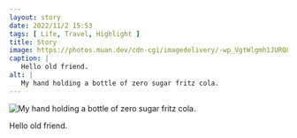 ```yaml
---
layout: story
date: 2022/11/2 15:53
tags: [ Life, Travel, Highlight ]
title: Story
image: https://photos.muan.dev/cdn-cgi/imagedelivery/-wp_VgtWlgmh1JURQ8t1mg/eb453e73-ad3a-493c-59ed-d5de85e8b800/public
caption: |
   Hello old friend.
alt: |
   My hand holding a bottle of zero sugar fritz cola.
---
```


![My hand holding a bottle of zero sugar fritz cola.](https://photos.muan.dev/cdn-cgi/imagedelivery/-wp_VgtWlgmh1JURQ8t1mg/eb453e73-ad3a-493c-59ed-d5de85e8b800/public)

Hello old friend.
